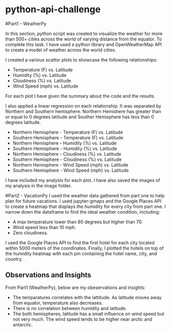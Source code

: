 # python-api-challenge
#Part1 - WeatherPy

In this section, python script was created to visualize the weather for more than 500+ cities across the world of varying distance from the equator. To complete this task. I have used a python library and OpenWeatherMap API to create a model of weather across the world cities.

I created a various scattor plots to showcase the following relationships:
 * Temperature (F) vs. Latitude
 * Humidity (%) vs. Latitude
 * Cloudiness (%) vs. Latitude
 * Wind Speed (mph) vs. Latitude

For each plot I have given the summary about the code and the results.  

I also applied a linear regression on each relationship. It was separated by Northern and Southern hemisphere. Northern Hemishere has greater than or equal to 0 degrees latitude and Souther Hemisphere has less than 0 degrees latitude.

 * Northern Hemisphere - Temperature (F) vs. Latitude
 * Southern Hemisphere - Temperature (F) vs. Latitude
 * Northern Hemisphere - Humidity (%) vs. Latitude
 * Southern Hemisphere - Humidity (%) vs. Latitude
 * Northern Hemisphere - Cloudiness (%) vs. Latitude
 * Southern Hemisphere - Cloudiness (%) vs. Latitude
 * Northern Hemisphere - Wind Speed (mph) vs. Latitude
 * Southern Hemisphere - Wind Speed (mph) vs. Latitude

I have included my analysis for each plot. I have also saved the images of my analysis in the image folder.

#Part2 - VacationPy
I used the weather data gathered from part one to help plan for future vacations. I used jupyter-gmaps and the Google Places API to create a heatmap that displays the humidity for every city from part one. I narrow down the dataframe to find the ideal weather condition, including:

 * A max temperature lower than 80 degrees but higher than 70.
 * Wind speed less than 10 mph.
 * Zero cloudiness.

I used the Google Places API to find the first hotel for each city located within 5000 meters of the coordinates. Finally, I plotted the hotels on top of the humidity heatmap with each pin containing the hotel name, city, and country.

## Observations and Insights

From Part1 (WeatherPy), below are my obeservations and insights:
 * The temparatures correlates with the lattitude. As latitude moves away from equator, temperature also decreases.
 * There is no correlation between humidity and latitude.
 * The both hemispheres, latitude has a small influence on wind speed but not very much. The wind speed tends to be higher near arctic and antarctic. 
